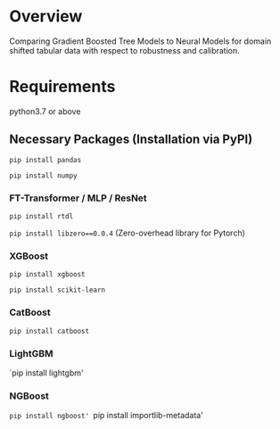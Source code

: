 # Overview
Comparing Gradient Boosted Tree Models to Neural Models for domain shifted tabular data with respect to robustness and calibration.

# Requirements

python3.7 or above

## Necessary Packages (Installation via PyPI)

`pip install pandas`

`pip install numpy`

### FT-Transformer / MLP / ResNet

`pip install rtdl`

`pip install libzero==0.0.4` (Zero-overhead library for Pytorch) 

### XGBoost

`pip install xgboost`

`pip install scikit-learn`

### CatBoost

`pip install catboost`

### LightGBM

`pip install lightgbm'

### NGBoost

`pip install ngboost'
`pip install importlib-metadata'

